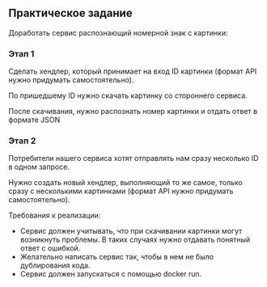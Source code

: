 ## Практическое задание

Доработать сервис распознающий номерной знак с картинки:

### Этап 1

Сделать хендлер, который принимает на вход ID картинки (формат API нужно придумать самостоятельно).

По пришедшему ID нужно скачать картинку со стороннего сервиса.

После скачивания, нужно распознать номер картинки и отдать ответ в формате JSON

### Этап 2

Потребители нашего сервиса хотят отправлять нам сразу несколько ID в одном запросе.

Нужно создать новый хендлер, выполняющий то же самое, только сразу с несколькими картинками (формат API нужно придумать самостоятельно).

Требования к реализации:

- Сервис должен учитывать, что при скачивании картинки могут возникнуть проблемы. В таких случаях нужно отдавать понятный ответ с ошибкой.
- Желательно написать сервис так, чтобы в нем не было дублирования кода.
- Сервис должен запускаться с помощью docker run.
 